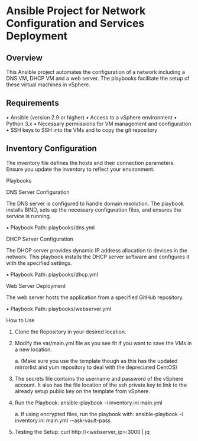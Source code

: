 # **Ansible Project for Network Configuration and Services Deployment**

## Overview
This Ansible project automates the configuration of a network including a DNS VM, DHCP VM and a web server. The playbooks facilitate the setup of these virtual machines in vSphere.

## Requirements
•	Ansible (version 2.9 or higher)
•	Access to a vSphere environment
•	Python 3.x
•	Necessary permissions for VM management and configuration
•	SSH keys to SSH into the VMs and to copy the git repository

## Inventory Configuration
The inventory file defines the hosts and their connection parameters. Ensure you update the inventory to reflect your environment.

Playbooks

DNS Server Configuration

The DNS server is configured to handle domain resolution. The playbook installs BIND, sets up the necessary configuration files, and ensures the service is running.

•	Playbook Path: playbooks/dns.yml

DHCP Server Configuration

The DHCP server provides dynamic IP address allocation to devices in the network. This playbook installs the DHCP server software and configures it with the specified settings.

•	Playbook Path: playbooks/dhcp.yml

Web Server Deployment

The web server hosts the application from a specified GitHub repository.

•	Playbook Path: playbooks/webserver.yml

How to Use

1.  Clone the Repository in your desired location. 

2.  Modify the var/main.yml file as you see fit if you want to save the VMs in a new location.

    a.  (Make sure you use the template though as this has the updated mirrorlist and yum repository to deal with the depreciated CentOS)

3. The secrets file contains the username and password of the vSphere account. It also has the file location of the ssh private key to link to the already setup public key on the template from vSphere. 

4. Run the Playbook: ansible-playbook -i inventory.ini main.yml

    a. If using encrypted files, run the playbook with: ansible-playbook -i inventory.ini main.yml --ask-vault-pass

5. Testing the Setup: curl http://<webserver_ip>:3000 | jq
